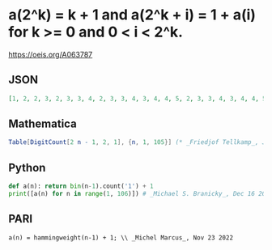 # a\(2^k\) \= k \+ 1 and a\(2^k \+ i\) \= 1 \+ a\(i\) for k \>\= 0 and 0 < i < 2^k\.
https://oeis.org/A063787
## JSON
```JSON
[1, 2, 2, 3, 2, 3, 3, 4, 2, 3, 3, 4, 3, 4, 4, 5, 2, 3, 3, 4, 3, 4, 4, 5, 3, 4, 4, 5, 4, 5, 5, 6, 2, 3, 3, 4, 3, 4, 4, 5, 3, 4, 4, 5, 4, 5, 5, 6, 3, 4, 4, 5, 4, 5, 5, 6, 4, 5, 5, 6, 5, 6, 6, 7, 2, 3, 3, 4, 3, 4, 4, 5, 3, 4, 4, 5, 4, 5, 5, 6, 3, 4, 4, 5, 4, 5, 5, 6, 4, 5, 5, 6, 5, 6, 6, 7, 3, 4, 4, 5, 4, 5, 5, 6, 4]
```
## Mathematica
```Mathematica
Table[DigitCount[2 n - 1, 2, 1], {n, 1, 105}] (* _Friedjof Tellkamp_, Jan 11 2024 *)
```
## Python
```Python
def a(n): return bin(n-1).count('1') + 1
print([a(n) for n in range(1, 106)]) # _Michael S. Branicky_, Dec 16 2021
```
## PARI
```PARI
a(n) = hammingweight(n-1) + 1; \\ _Michel Marcus_, Nov 23 2022
```
